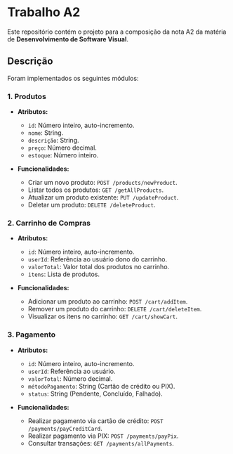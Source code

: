 # Trabalho A2

Este repositório contém o projeto para a composição da nota A2 da matéria de **Desenvolvimento de Software Visual**.

## Descrição

Foram implementados os seguintes módulos:

### 1. Produtos

- **Atributos:**
  - `id`: Número inteiro, auto-incremento.
  - `nome`: String.
  - `descrição`: String.
  - `preço`: Número decimal.
  - `estoque`: Número inteiro.

- **Funcionalidades:**
  - Criar um novo produto: `POST /products/newProduct`.
  - Listar todos os produtos: `GET /getAllProducts`.
  - Atualizar um produto existente: `PUT /updateProduct`.
  - Deletar um produto: `DELETE /deleteProduct`.

### 2. Carrinho de Compras

- **Atributos:**
  - `id`: Número inteiro, auto-incremento.
  - `userId`: Referência ao usuário dono do carrinho.
  - `valorTotal`: Valor total dos produtos no carrinho.
  - `itens`: Lista de produtos.

- **Funcionalidades:**
  - Adicionar um produto ao carrinho: `POST /cart/addItem`.
  - Remover um produto do carrinho: `DELETE /cart/deleteItem`.
  - Visualizar os itens no carrinho: `GET /cart/showCart`.

### 3. Pagamento

- **Atributos:**
  - `id`: Número inteiro, auto-incremento.
  - `userId`: Referência ao usuário.
  - `valorTotal`: Número decimal.
  - `métodoPagamento`: String (Cartão de crédito ou PIX).
  - `status`: String (Pendente, Concluído, Falhado).

- **Funcionalidades:**
  - Realizar pagamento via cartão de crédito: `POST /payments/payCreditCard`.
  - Realizar pagamento via PIX: `POST /payments/payPix`.
  - Consultar transações: `GET /payments/allPayments`.

